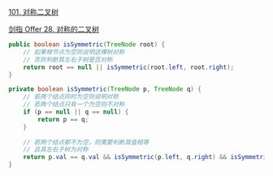 [101. 对称二叉树](https://leetcode-cn.com/problems/symmetric-tree/)

[剑指 Offer 28. 对称的二叉树](https://leetcode-cn.com/problems/dui-cheng-de-er-cha-shu-lcof/)

```java
public boolean isSymmetric(TreeNode root) {
    // 如果根节点为空则说明这棵树对称
    // 否则判断其左右子树是否对称
    return root == null || isSymmetric(root.left, root.right);
}

private boolean isSymmetric(TreeNode p, TreeNode q) {
    // 若两个结点同时为空则说明对称
    // 若两个结点只有一个为空则不对称
    if (p == null || q == null) {	
        return p == q;
    }
	
    // 若两个结点都不为空，则需要判断其值相等
    // 且其左右子树为对称
    return p.val == q.val && isSymmetric(p.left, q.right) && isSymmetric(p.right, q.left);
}
```

